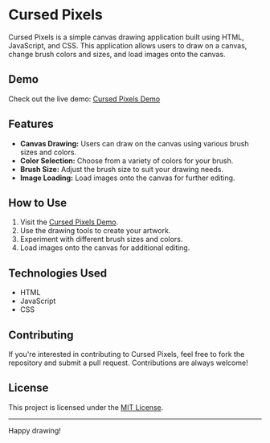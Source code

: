 # Cursed Pixels

Cursed Pixels is a simple canvas drawing application built using HTML, JavaScript, and CSS. This application allows users to draw on a canvas, change brush colors and sizes, and load images onto the canvas.

## Demo

Check out the live demo: [Cursed Pixels Demo](https://cursedprograms.github.io/cursed-pixels/)

## Features

- **Canvas Drawing:** Users can draw on the canvas using various brush sizes and colors.
- **Color Selection:** Choose from a variety of colors for your brush.
- **Brush Size:** Adjust the brush size to suit your drawing needs.
- **Image Loading:** Load images onto the canvas for further editing.

## How to Use

1. Visit the [Cursed Pixels Demo](https://cursedprograms.github.io/cursed-pixels/).
2. Use the drawing tools to create your artwork.
3. Experiment with different brush sizes and colors.
4. Load images onto the canvas for additional editing.

## Technologies Used

- HTML
- JavaScript
- CSS

## Contributing

If you're interested in contributing to Cursed Pixels, feel free to fork the repository and submit a pull request. Contributions are always welcome!

## License

This project is licensed under the [MIT License](LICENSE).

---

Happy drawing!
